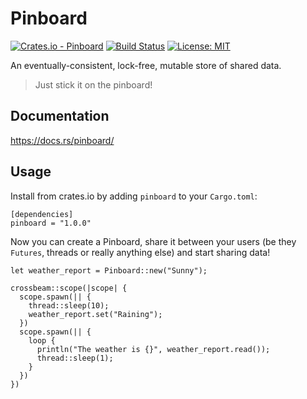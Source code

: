 # Pinboard

[![Crates.io - Pinboard](https://img.shields.io/crates/v/pinboard.svg)](https://crates.io/crates/pinboard) [![Build Status](https://travis-ci.org/bossmc/pinboard.svg?branch=master)](https://travis-ci.org/bossmc/pinboard) [![License: MIT](https://img.shields.io/badge/License-MIT-green.svg)](https://opensource.org/licenses/MIT)

An eventually-consistent, lock-free, mutable store of shared data.

> Just stick it on the pinboard!

## Documentation

https://docs.rs/pinboard/

## Usage

Install from crates.io by adding `pinboard` to your `Cargo.toml`:

```
[dependencies]
pinboard = "1.0.0"
```

Now you can create a Pinboard, share it between your users (be they `Futures`, threads or really anything else) and start sharing data!

```
let weather_report = Pinboard::new("Sunny");

crossbeam::scope(|scope| {
  scope.spawn(|| {
    thread::sleep(10);
    weather_report.set("Raining");
  })
  scope.spawn(|| {
    loop {
      println("The weather is {}", weather_report.read());
      thread::sleep(1);
    }
  })
})
```
